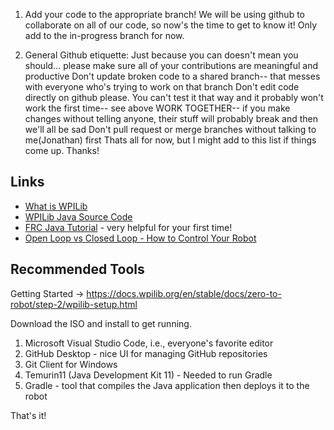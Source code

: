 
1. Add your code to the appropriate branch! We will be using github to collaborate on all of our code, so now's the time to get to know it! Only add to the in-progress 
branch for now.

2. General Github etiquette:
  Just because you can doesn't mean you should... please make sure all of your contributions are meaningful and productive
  Don't update broken code to a shared branch-- that messes with everyone who's trying to work on that branch
  Don't edit code directly on github please. You can't test it that way and it probably won't work the first time-- see above
  WORK TOGETHER-- if you make changes without telling anyone, their stuff will probably break and then we'll all be sad
  Don't pull request or merge branches without talking to me(Jonathan) first
  Thats all for now, but I might add to this list if things come up. Thanks!

## Links

 * [What is WPILib](https://docs.wpilib.org/en/stable/docs/software/what-is-wpilib.html)
 * [WPILib Java Source Code](https://github.com/wpilibsuite/allwpilib/tree/main/wpilibj/src/main/java/edu/wpi/first/wpilibj)
 * [FRC Java Tutorial](https://frcteam3255.github.io/FRC-Java-Tutorial/) - very helpful for your first time!
 * [Open Loop vs Closed Loop - How to Control Your Robot](https://docs.wpilib.org/en/stable/docs/software/advanced-controls/introduction/picking-control-strategy.html)

## Recommended Tools

Getting Started -> https://docs.wpilib.org/en/stable/docs/zero-to-robot/step-2/wpilib-setup.html

Download the ISO and install to get running.

 1. Microsoft Visual Studio Code, i.e., everyone's favorite editor
 2. GitHub Desktop - nice UI for managing GitHub repositories
 3. Git Client for Windows
 3. Temurin11 (Java Development Kit 11) - Needed to run Gradle
 4. Gradle - tool that compiles the Java application then deploys it to the robot
 
 That's it!
 
